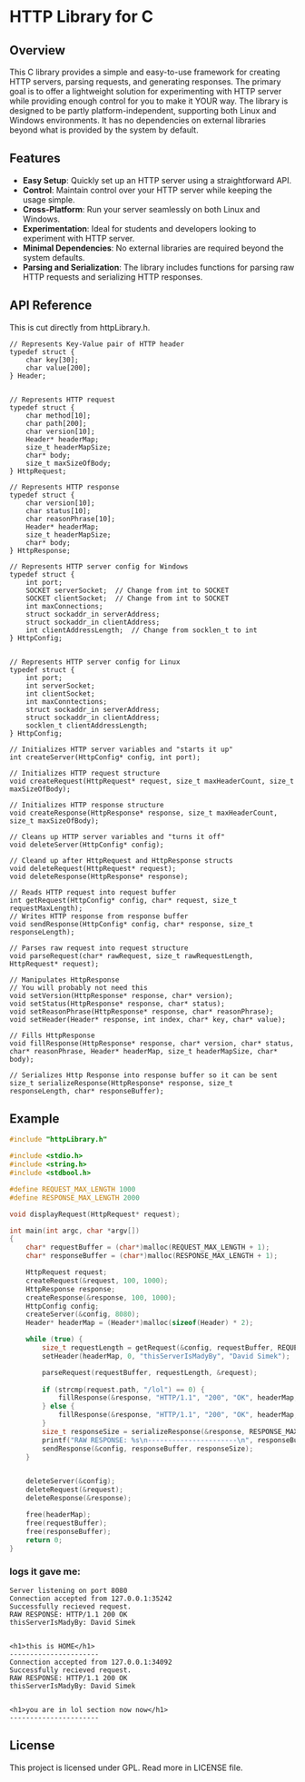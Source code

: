 # HTTP Library for C
## Overview

This C library provides a simple and easy-to-use framework for creating HTTP servers, parsing requests, and generating responses. The primary goal is to offer a lightweight solution for experimenting with HTTP server while providing enough control for you to make it YOUR way. The library is designed to be partly platform-independent, supporting both Linux and Windows environments. It has no dependencies on external libraries beyond what is provided by the system by default.

## Features

- **Easy Setup**: Quickly set up an HTTP server using a straightforward API.
- **Control**: Maintain control over your HTTP server while keeping the usage simple.
- **Cross-Platform**: Run your server seamlessly on both Linux and Windows.
- **Experimentation**: Ideal for students and developers looking to experiment with HTTP server.
- **Minimal Dependencies**: No external libraries are required beyond the system defaults.
- **Parsing and Serialization**: The library includes functions for parsing raw HTTP requests and serializing HTTP responses.

## API Reference
This is cut directly from httpLibrary.h.

```
// Represents Key-Value pair of HTTP header
typedef struct {
    char key[30];
    char value[200];
} Header;


// Represents HTTP request
typedef struct {
    char method[10];
    char path[200];
    char version[10];
    Header* headerMap;
    size_t headerMapSize;
    char* body;
    size_t maxSizeOfBody;
} HttpRequest;

// Represents HTTP response
typedef struct {
    char version[10];
    char status[10];
    char reasonPhrase[10];
    Header* headerMap;
    size_t headerMapSize;
    char* body;
} HttpResponse;

// Represents HTTP server config for Windows
typedef struct {
    int port;
    SOCKET serverSocket;  // Change from int to SOCKET
    SOCKET clientSocket;  // Change from int to SOCKET
    int maxConnections;
    struct sockaddr_in serverAddress;
    struct sockaddr_in clientAddress;
    int clientAddressLength;  // Change from socklen_t to int
} HttpConfig;


// Represents HTTP server config for Linux
typedef struct {
    int port;
    int serverSocket;
    int clientSocket;
    int maxConntections;
    struct sockaddr_in serverAddress;
    struct sockaddr_in clientAddress;
    socklen_t clientAddressLength;
} HttpConfig;   

// Initializes HTTP server variables and "starts it up"
int createServer(HttpConfig* config, int port);

// Initializes HTTP request structure
void createRequest(HttpRequest* request, size_t maxHeaderCount, size_t maxSizeOfBody);

// Initializes HTTP response structure
void createResponse(HttpResponse* response, size_t maxHeaderCount, size_t maxSizeOfBody);

// Cleans up HTTP server variables and "turns it off"
void deleteServer(HttpConfig* config);

// Cleand up after HttpRequest and HttpResponse structs
void deleteRequest(HttpRequest* request);
void deleteResponse(HttpResponse* response);

// Reads HTTP request into request buffer
int getRequest(HttpConfig* config, char* request, size_t requestMaxLength);
// Writes HTTP response from response buffer
void sendResponse(HttpConfig* config, char* response, size_t responseLength);

// Parses raw request into request structure
void parseRequest(char* rawRequest, size_t rawRequestLength, HttpRequest* request);

// Manipulates HttpResponse
// You will probably not need this
void setVersion(HttpResponse* response, char* version);
void setStatus(HttpResponse* response, char* status);
void setReasonPhrase(HttpResponse* response, char* reasonPhrase);
void setHeader(Header* response, int index, char* key, char* value);

// Fills HttpResponse
void fillResponse(HttpResponse* response, char* version, char* status, char* reasonPhrase, Header* headerMap, size_t headerMapSize, char* body);

// Serializes Http Response into response buffer so it can be sent
size_t serializeResponse(HttpResponse* response, size_t responseLength, char* responseBuffer);
```

## Example

```c
#include "httpLibrary.h"

#include <stdio.h>
#include <string.h>
#include <stdbool.h>

#define REQUEST_MAX_LENGTH 1000
#define RESPONSE_MAX_LENGTH 2000

void displayRequest(HttpRequest* request);

int main(int argc, char *argv[])
{
    char* requestBuffer = (char*)malloc(REQUEST_MAX_LENGTH + 1);
    char* responseBuffer = (char*)malloc(RESPONSE_MAX_LENGTH + 1);

    HttpRequest request;
    createRequest(&request, 100, 1000);
    HttpResponse response;
    createResponse(&response, 100, 1000);
    HttpConfig config;
    createServer(&config, 8080);
    Header* headerMap = (Header*)malloc(sizeof(Header) * 2);

    while (true) {
        size_t requestLength = getRequest(&config, requestBuffer, REQUEST_MAX_LENGTH);
        setHeader(headerMap, 0, "thisServerIsMadyBy", "David Simek");

        parseRequest(requestBuffer, requestLength, &request);
        
        if (strcmp(request.path, "/lol") == 0) {
            fillResponse(&response, "HTTP/1.1", "200", "OK", headerMap, 1, "<h1>you are in lol section now now</h1>");
        } else {
            fillResponse(&response, "HTTP/1.1", "200", "OK", headerMap, 1, "<h1>this is HOME</h1>");
        }
        size_t responseSize = serializeResponse(&response, RESPONSE_MAX_LENGTH, responseBuffer);
        printf("RAW RESPONSE: %s\n----------------------\n", responseBuffer);
        sendResponse(&config, responseBuffer, responseSize);
    }


    deleteServer(&config);
    deleteRequest(&request);
    deleteResponse(&response);

    free(headerMap);
    free(requestBuffer);
    free(responseBuffer);
    return 0;
}
```  
### logs it gave me:  
```
Server listening on port 8080
Connection accepted from 127.0.0.1:35242
Successfully recieved request.
RAW RESPONSE: HTTP/1.1 200 OK
thisServerIsMadyBy: David Simek


<h1>this is HOME</h1>
----------------------
Connection accepted from 127.0.0.1:34092
Successfully recieved request.
RAW RESPONSE: HTTP/1.1 200 OK
thisServerIsMadyBy: David Simek


<h1>you are in lol section now now</h1>
----------------------
```

## License
This project is licensed under GPL. Read more in LICENSE file.
